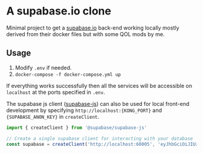 # A supabase.io clone

Minimal project to get a [supabase.io](http://supabase.io) back-end working locally mostly derived from their docker files but with some QOL mods by me.

## Usage
1. Modify `.env` if needed.
2. `docker-compose -f docker-compose.yml up`

If everything works successfully then all the services will be accessible on `localhost` at the ports specified in `.env`.

The supabase js client ([supabase-js](https://github.com/supabase/supabase-js)) can also be used for local front-end development by specifying `http://localhost:{KONG_PORT}` and `{SUPABASE_ANON_KEY}` in `createClient`.

```javascript
import { createClient } from '@supabase/supabase-js'

// Create a single supabase client for interacting with your database
const supabase = createClient('http://localhost:60005', 'eyJhbGciOiJIUzI1NiIsInR5cCI6IkpXVCJ9.eyJyb2xlIjoiYW5vbiIsImlhdCI6MTYyNDM4MDYzNCwiZXhwIjoxOTM5OTU2NjM0fQ.SDH7wXuJ0WMRpgvSLIolzqI8wn7XAdl8p5niE8y-PYw')
```
